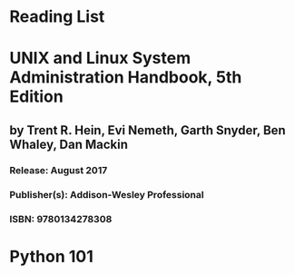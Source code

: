 <h1>Reading List</h1>

# UNIX and Linux System Administration Handbook, 5th Edition
## by Trent R. Hein, Evi Nemeth, Garth Snyder, Ben Whaley, Dan Mackin
### Release: August 2017
### Publisher(s): Addison-Wesley Professional
### ISBN: 9780134278308

# Python 101
